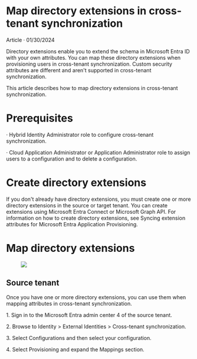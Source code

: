 Map directory extensions in cross- tenant synchronization
===

Article · 01/30/2024

Directory extensions enable you to extend the schema in Microsoft Entra ID with your own attributes. You can map these directory extensions when provisioning users in cross-tenant synchronization. Custom security attributes are different and aren't supported in cross-tenant synchronization.

This article describes how to map directory extensions in cross-tenant synchronization.


# Prerequisites

· Hybrid Identity Administrator role to configure cross-tenant synchronization.

· Cloud Application Administrator or Application Administrator role to assign users to a configuration and to delete a configuration.


# Create directory extensions

If you don't already have directory extensions, you must create one or more directory extensions in the source or target tenant. You can create extensions using Microsoft Entra Connect or Microsoft Graph API. For information on how to create directory extensions, see Syncing extension attributes for Microsoft Entra Application Provisioning.


# Map directory extensions

<figure>

![](figures/0)

</figure>



## Source tenant

Once you have one or more directory extensions, you can use them when mapping attributes in cross-tenant synchronization.

1\. Sign in to the Microsoft Entra admin center 4 of the source tenant.

2\. Browse to Identity > External Identities > Cross-tenant synchronization.

3\. Select Configurations and then select your configuration.

4\. Select Provisioning and expand the Mappings section.
